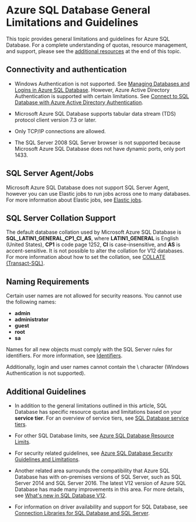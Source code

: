 <properties
   pageTitle="Azure SQL Database General Limitations and Guidelines"
   description="This page describes some general limitations for Azure SQL Database as well as areas of interoperability and support."
   services="sql-database"
   documentationCenter="na"
   authors="CarlRabeler"
   manager="jhubbard"
   editor="monicar" />
<tags
   ms.service="sql-database"
   ms.devlang="na"
   ms.topic="article"
   ms.tgt_pltfrm="na"
   ms.workload="data-management"
   ms.date="06/21/2016"
   ms.author="carlrab" />

# Azure SQL Database General Limitations and Guidelines

This topic provides general limitations and guidelines for Azure SQL Database. For a complete understanding of quotas, resource management, and support, please see the [additional resources](#additional-guidelines) at the end of this topic.

## Connectivity and authentication

  - Windows Authentication is not supported. See [Managing Databases and Logins in Azure SQL Database](sql-database-manage-logins.md). However, Azure Active Directory Authentication is supported with certain limitations. See [Connect to SQL Database with Azure Active Directory Authentication](sql-database-aad-authentication.md).

  - Microsoft Azure SQL Database supports tabular data stream (TDS) protocol client version 7.3 or later.

  - Only TCP/IP connections are allowed.

  - The SQL Server 2008 SQL Server browser is not supported because Microsoft Azure SQL Database does not have dynamic ports, only port 1433.

## SQL Server Agent/Jobs

Microsoft Azure SQL Database does not support SQL Server Agent, however you can use Elastic jobs to run jobs across one to many databases. For more information about Elastic jobs, see [Elastic jobs](sql-database-elastic-jobs-overview.md).

## SQL Server Collation Support

The default database collation used by Microsoft Azure SQL Database is **SQL_LATIN1_GENERAL_CP1_CI_AS**, where **LATIN1_GENERAL** is English (United States), **CP1** is code page 1252, **CI** is case-insensitive, and **AS** is accent-sensitive. It is not possible to alter the collation for V12 databases. For more information about how to set the collation, see [COLLATE (Transact-SQL)](https://msdn.microsoft.com/library/ms184391.aspx).

## Naming Requirements

Certain user names are not allowed for security reasons. You cannot use the following names:

 - **admin**
 - **administrator**
 - **guest**
 - **root**
 - **sa**

Names for all new objects must comply with the SQL Server rules for identifiers. For more information, see [Identifiers](https://msdn.microsoft.com/library/ms175874.aspx).

Additionally, login and user names cannot contain the \ character (Windows Authentication is not supported).

## Additional Guidelines

- In addition to the general limitations outlined in this article, SQL Database has specific resource quotas and limitations based on your **service tier**. For an overview of service tiers, see [SQL Database service tiers](sql-database-service-tiers.md).

- For other SQL Database limits, see [Azure SQL Database Resource Limits](sql-database-resource-limits.md).

- For security related guidelines, see [Azure SQL Database Security Guidelines and Limitations](sql-database-security-guidelines.md).

- Another related area surrounds the compatibility that Azure SQL Database has with on-premises versions of SQL Server, such as SQL Server 2014 and SQL Server 2016. The latest V12 version of Azure SQL Database has made many improvements in this area. For more details, see [What's new in SQL Database V12](sql-database-v12-whats-new.md).

- For information on driver availability and support for SQL Database, see [Connection Libraries for SQL Database and SQL Server](sql-database-libraries.md).
